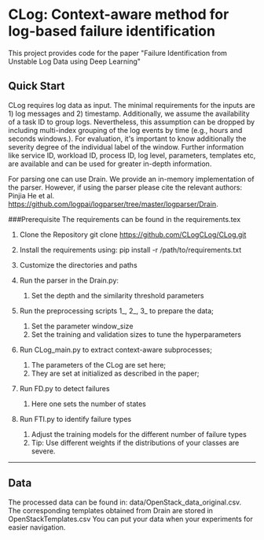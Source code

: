 # CLog: Context-aware method for log-based failure identification
This project provides code for the paper "Failure Identification from Unstable Log Data using Deep Learning"

## Quick Start

CLog requires log data as input. The minimal requirements for the inputs are 1) log messages and 2) timestamp. Additionally, we assume the availability of a task ID to group logs.
Nevertheless, this assumption can be dropped by including multi-index grouping of the log events by time (e.g., hours and seconds windows.).
For evaluation, it's important to know additionally the severity degree of the individual label of the window. Further information like service ID, workload ID, process ID, log level, parameters, templates etc, are available and can be used for greater in-depth information.  

For parsing one can use Drain. We provide an in-memory implementation of the parser. However, if using the parser please cite the relevant authors: Pinjia He et al. https://github.com/logpai/logparser/tree/master/logparser/Drain. 

###Prerequisite
The requirements can be found in the requirements.tex

1. Clone the Repository git clone https://github.com/CLogCLog/CLog.git

2. Install the requirements using: pip install -r /path/to/requirements.txt

3. Customize the directories and paths

4. Run the parser in the Drain.py: 
   1. Set the depth and the similarity threshold parameters

5. Run the preprocessing scripts 1_, 2_, 3_ to prepare the data;
   1. Set the parameter window_size
   2. Set the training and validation sizes to tune the hyperparameters

6. Run CLog_main.py to extract context-aware subprocesses;
   1. The parameters of the CLog are set here;
   2. They are set at initialized as described in the paper;

7. Run FD.py to detect failures
   1. Here one sets the number of states

8. Run FTI.py to identify failure types
   1. Adjust the training models for the different number of failure types
   2. Tip: Use different weights if the distributions of your classes are severe.

------------
## Data
The processed data can be found in: data/OpenStack_data_original.csv. The corresponding templates obtained from Drain are stored in OpenStackTemplates.csv
You can put your data when your experiments for easier navigation. 
